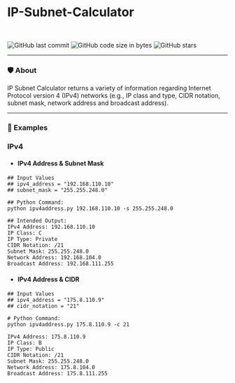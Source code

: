 # IP-Subnet-Calculator

<br>

![GitHub last commit](https://img.shields.io/github/last-commit/kariemoorman/IP-Subnet-Calculator)
![GitHub code size in bytes](https://img.shields.io/github/languages/code-size/kariemoorman/IP-Subnet-Calculator)
![GitHub stars](https://img.shields.io/github/stars/kariemoorman/IP-Subnet-Calculator?style=social)

---

### 🛡️ About

IP Subnet Calculator returns a variety of information regarding Internet Protocol version 4 (IPv4) networks (e.g., IP class and type, CIDR notation, subnet mask, network address and broadcast address). 

---

### 🌟 Examples 

### IPv4 
- #### IPv4 Address & Subnet Mask 

```
## Input Values
## ipv4_address = "192.168.110.10"
## subnet_mask = "255.255.248.0"

## Python Command: 
python ipv4address.py 192.168.110.10 -s 255.255.248.0

## Intended Output: 
IPv4 Address: 192.168.110.10
IP Class: C
IP Type: Private
CIDR Notation: /21
Subnet Mask: 255.255.248.0
Network Address: 192.168.104.0
Broadcast Address: 192.168.111.255
```

- #### IPv4 Address & CIDR

```
## Input Values
## ipv4_address = "175.8.110.9"
## cidr_notation = "21"

# Python Command: 
python ipv4address.py 175.8.110.9 -c 21

IPv4 Address: 175.8.110.9
IP Class: B
IP Type: Public
CIDR Notation: /21
Subnet Mask: 255.255.248.0
Network Address: 175.8.104.0
Broadcast Address: 175.8.111.255
```
